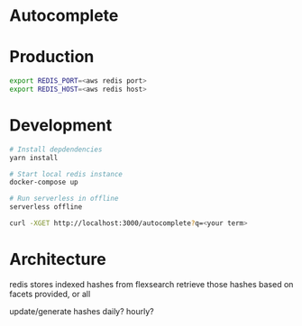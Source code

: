 # Autocomplete

# Production

```bash
export REDIS_PORT=<aws redis port>
export REDIS_HOST=<aws redis host>
```

# Development

```bash
# Install depdendencies
yarn install

# Start local redis instance
docker-compose up

# Run serverless in offline
serverless offline

curl -XGET http://localhost:3000/autocomplete?q=<your term>
```

# Architecture
redis stores indexed hashes from flexsearch
retrieve those hashes based on facets provided, or all


update/generate hashes daily? hourly?

